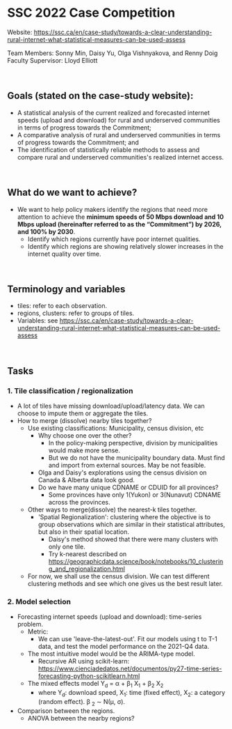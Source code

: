 # SSC 2022 Case Competition

Website: https://ssc.ca/en/case-study/towards-a-clear-understanding-rural-internet-what-statistical-measures-can-be-used-assess

Team Members: Sonny Min, Daisy Yu, Olga Vishnyakova, and Renny Doig  
Faculty Supervisor: Lloyd Elliott  

<br />


## Goals (stated on the case-study website):
* A statistical analysis of the current realized and forecasted internet speeds (upload and download) for rural and underserved communities in terms of progress towards the Commitment;
* A comparative analysis of rural and underserved communities in terms of progress towards the Commitment; and
* The identification of statistically reliable methods to assess and compare rural and underserved communities's realized internet access.

<br />


## What do we want to achieve?
* We want to help policy makers identify the regions that need more attention to achieve the **minimum speeds of 50 Mbps download and 10 Mbps upload (hereinafter referred to as the “Commitment”) by 2026, and 100% by 2030**. 
  * Identify which regions currently have poor internet qualities.
  * Identify which regions are showing relatively slower increases in the internet quality over time.

<br />

## Terminology and variables
* tiles: refer to each observation.
* regions, clusters: refer to groups of tiles.
* Variables: see https://ssc.ca/en/case-study/towards-a-clear-understanding-rural-internet-what-statistical-measures-can-be-used-assess

<br />


## Tasks

### 1. Tile classification / regionalization
* A lot of tiles have missing download/upload/latency data. We can choose to impute them or aggregate the tiles.
* How to merge (dissolve) nearby tiles together?
  * Use existing classifications: Municipality, census division, etc
    * Why choose one over the other?
      * In the policy-making perspective, division by municipalities would make more sense.
      * But we do not have the municipality boundary data. Must find and import from external sources. May be not feasible. 
    * Olga and Daisy's explorations using the census division on Canada & Alberta data look good.
    * Do we have many unique CDNAME or CDUID for all provinces?
      * Some provinces have only 1(Yukon) or 3(Nunavut) CDNAME across the provinces.
  * Other ways to merge(dissolve) the nearest-k tiles together.
    * 'Spatial Regionalization': clustering where the objective is to group observations which are similar in their statistical attributes, but also in their spatial location. 
      * Daisy's method showed that there were many clusters with only one tile.
      * Try k-nearest described on https://geographicdata.science/book/notebooks/10_clustering_and_regionalization.html
  * For now, we shall use the census division. We can test different clustering methods and see which one gives us the best result later.
  

### 2. Model selection
* Forecasting internet speeds (upload and download): time-series problem.
  * Metric:
    * We can use 'leave-the-latest-out'. Fit our models using t to T-1 data, and test the model performance on the 2021-Q4 data.
  * The most intuitive model would be the ARIMA-type model.
    * Recursive AR using scikit-learn: https://www.cienciadedatos.net/documentos/py27-time-series-forecasting-python-scikitlearn.html
  * The mixed effects model Y<sub>d</sub> = &alpha; + &beta;<sub>1</sub> X<sub>1</sub> + &beta;<sub>2</sub> X<sub>2</sub>
    * where Y<sub>d</sub>: download speed, X<sub>1</sub>: time (fixed effect), X<sub>2</sub>:  a category (random effect). &beta; <sub>2</sub> &sim; N(&mu;, &sigma;).
* Comparison between the regions.
  * ANOVA between the nearby regions?
